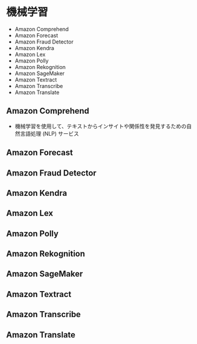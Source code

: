 # 機械学習

* Amazon Comprehend
* Amazon Forecast
* Amazon Fraud Detector
* Amazon Kendra
* Amazon Lex
* Amazon Polly
* Amazon Rekognition
* Amazon SageMaker
* Amazon Textract
* Amazon Transcribe
* Amazon Translate

## Amazon Comprehend
* 機械学習を使用して、テキストからインサイトや関係性を発見するための自然言語処理 (NLP) サービス

## Amazon Forecast

## Amazon Fraud Detector

## Amazon Kendra

## Amazon Lex

## Amazon Polly

## Amazon Rekognition

## Amazon SageMaker

## Amazon Textract

## Amazon Transcribe

## Amazon Translate
